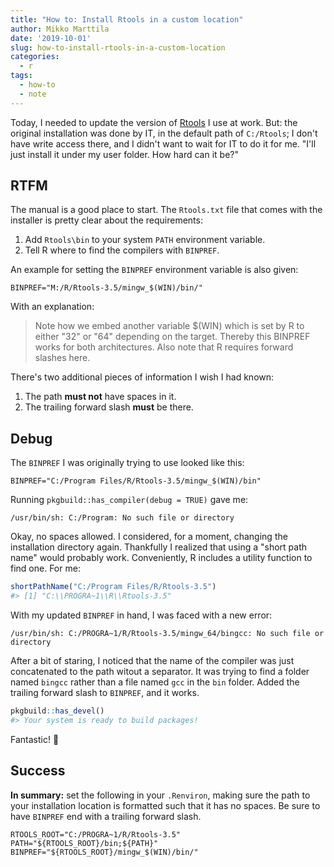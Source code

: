 ```yaml
---
title: "How to: Install Rtools in a custom location"
author: Mikko Marttila
date: '2019-10-01'
slug: how-to-install-rtools-in-a-custom-location
categories:
  - r
tags:
  - how-to
  - note
---
```


Today, I needed to update the version of [Rtools](https://cran.r-project.org/bin/windows/Rtools/) I use at work. But: the original installation was done by IT, in the default path of `C:/Rtools`; I don't have write access there, and I didn't want to wait for IT to do it for me. "I'll just install it under my user folder. How hard can it be?"

## RTFM

The manual is a good place to start. The `Rtools.txt` file that comes with the installer is pretty clear about the requirements:

1. Add `Rtools\bin` to your system `PATH` environment variable.
2. Tell R where to find the compilers with `BINPREF`.

An example for setting the `BINPREF` environment variable is also given:

```
BINPREF="M:/R/Rtools-3.5/mingw_$(WIN)/bin/"
```

With an explanation:

> Note how we embed another variable $(WIN) which is set by R to either "32" or "64" depending on the target. Thereby this BINPREF works for both architectures. Also note that R requires forward slashes here.

There's two additional pieces of information I wish I had known:

1. The path **must not** have spaces in it.
2. The trailing forward slash **must** be there.

## Debug

The `BINPREF` I was originally trying to use looked like this:

```
BINPREF="C:/Program Files/R/Rtools-3.5/mingw_$(WIN)/bin"
```

Running `pkgbuild::has_compiler(debug = TRUE)` gave me:

```
/usr/bin/sh: C:/Program: No such file or directory
```

Okay, no spaces allowed. I considered, for a moment, changing the installation directory again. Thankfully I realized that using a "short path name" would probably work. Conveniently, R includes a utility function to find one. For me:

``` r
shortPathName("C:/Program Files/R/Rtools-3.5")
#> [1] "C:\\PROGRA~1\\R\\Rtools-3.5"
```

With my updated `BINPREF` in hand, I was faced with a new error:

```
/usr/bin/sh: C:/PROGRA~1/R/Rtools-3.5/mingw_64/bingcc: No such file or directory
```

After a bit of staring, I noticed that the name of the compiler was just concatenated to the path witout a separator. It was trying to find a folder named `bingcc` rather than a file named `gcc` in the `bin` folder. Added the trailing forward slash to `BINPREF`, and it works.

``` r
pkgbuild::has_devel()
#> Your system is ready to build packages!
```

Fantastic! :tada:

## Success

**In summary:** set the following in your `.Renviron`, making sure the path to your installation location is formatted such that it has no spaces. Be sure to have `BINPREF` end with a trailing forward slash.

```
RTOOLS_ROOT="C:/PROGRA~1/R/Rtools-3.5"
PATH="${RTOOLS_ROOT}/bin;${PATH}"
BINPREF="${RTOOLS_ROOT}/mingw_$(WIN)/bin/"
```
